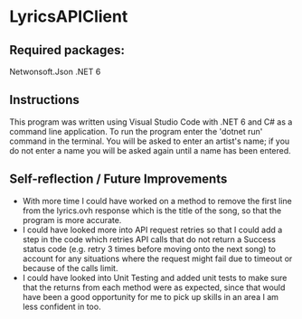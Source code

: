 # LyricsAPIClient
## Required packages:
Netwonsoft.Json
.NET 6

## Instructions
This program was written using Visual Studio Code with .NET 6 and C# as a command line application. 
To run the program enter the 'dotnet run' command in the terminal. You will be asked to enter an artist's name; if you do not enter a name you will be asked again until a name has been entered.

## Self-reflection / Future Improvements
 - With more time I could have worked on a method to remove the first line from the lyrics.ovh response which is the title of the song, so that the program is more accurate.
 - I could have looked more into API request retries so that I could add a step in the code which retries API calls that do not return a Success status code (e.g. retry 3 times before moving onto the next song) to account for any situations where the request might fail due to timeout or because of the calls limit.
 - I could have looked into Unit Testing and added unit tests to make sure that the returns from each method were as expected, since that would have been a good opportunity for me to pick up skills in an area I am less confident in too.
